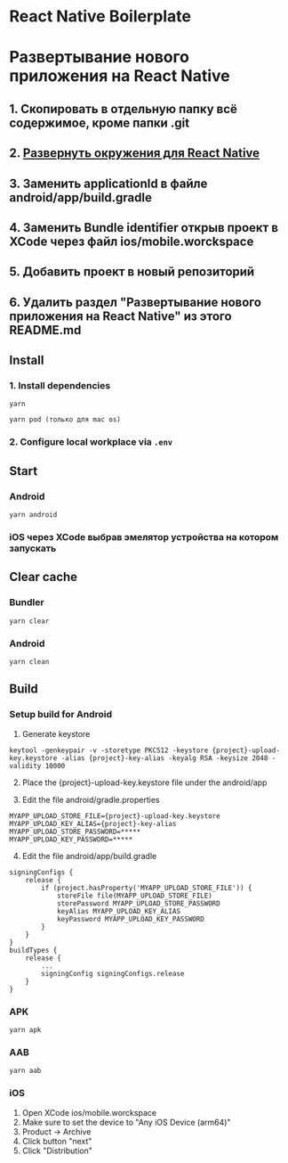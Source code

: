 # React Native Boilerplate

# Развертывание нового приложения на React Native

## 1. Скопировать в отдельную папку всё содержимое, кроме папки .git

## 2. [Развернуть окружения для React Native](https://docs.google.com/document/d/1h_rl1642YX-rO-rgERlZWjpuypck7hY5ncCUTtmchPo/edit?usp=sharing)

## 3. Заменить applicationId в файле android/app/build.gradle

## 4. Заменить Bundle identifier открыв проект в XCode через файл ios/mobile.worckspace

## 5. Добавить проект в новый репозиторий

## 6. Удалить раздел "Развертывание нового приложения на React Native" из этого README.md

## Install

### 1. Install dependencies

```shell
yarn

yarn pod (только для mac os)
```

### 2. Configure local workplace via `.env`

## Start

### Android

```shell
yarn android
```

### iOS через XCode выбрав эмелятор устройства на котором запускать

## Clear cache

### Bundler

```shell
yarn clear
```

### Android

```shell
yarn clean
```

## Build

### Setup build for Android

1. Generate keystore

```shell
keytool -genkeypair -v -storetype PKCS12 -keystore {project}-upload-key.keystore -alias {project}-key-alias -keyalg RSA -keysize 2048 -validity 10000

```

2. Place the {project}-upload-key.keystore file under the android/app

3. Edit the file android/gradle.properties

```
MYAPP_UPLOAD_STORE_FILE={project}-upload-key.keystore
MYAPP_UPLOAD_KEY_ALIAS={project}-key-alias
MYAPP_UPLOAD_STORE_PASSWORD=*****
MYAPP_UPLOAD_KEY_PASSWORD=*****
```

4. Edit the file android/app/build.gradle

```
signingConfigs {
    release {
        if (project.hasProperty('MYAPP_UPLOAD_STORE_FILE')) {
            storeFile file(MYAPP_UPLOAD_STORE_FILE)
            storePassword MYAPP_UPLOAD_STORE_PASSWORD
            keyAlias MYAPP_UPLOAD_KEY_ALIAS
            keyPassword MYAPP_UPLOAD_KEY_PASSWORD
        }
    }
}
buildTypes {
    release {
        ...
        signingConfig signingConfigs.release
    }
}
```

### APK

```shell
yarn apk
```

### AAB

```shell
yarn aab
```

### iOS

1. Open XCode ios/mobile.worckspace
2. Make sure to set the device to "Any iOS Device (arm64)"
3. Product -> Archive
4. Click button "next"
5. Click "Distribution"
